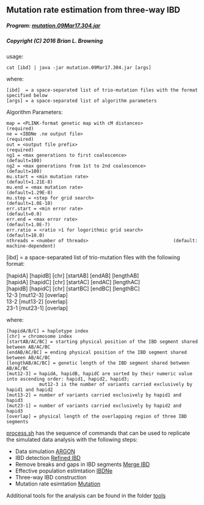 ## Mutation rate estimation from three-way IBD

##### Program: [mutation.09Mar17.304.jar](https://github.com/tianxiaowen/mutation_phased/blob/master/tools/mutation.09Mar17.304.jar)

##### Copyright (C) 2016 Brian L. Browning

usage: 
  
    cat [ibd] | java -jar mutation.09Mar17.304.jar [args]

where:

    [ibd]  = a space-separated list of trio-mutation files with the format specified below
    [args] = a space-separated list of algorithm parameters

Algorithm Parameters:

    map = <PLINK-format genetic map with cM distances> 	   		 (required)
    ne = <IBDNe .ne output file>                       			 (required)
    out = <output file prefix>                        			 (required)
    ng1 = <max generations to first coalescence>        		 	 (default=100)
    ng2 = <max generations from 1st to 2nd coalescence> 			 (default=100)
    mu.start = <min mutation rate>                     			 (default=1.21E-8)
    mu.end = <max mutation rate>                       			 (default=1.29E-8)
    mu.step = <step for grid search>                  			 (default=1.0E-10)
    err.start = <min error rate>                        			 (default=0.0)
    err.end = <max error rate>                          			 (default=1.0E-7)
    err.ratio = <ratio >1 for logorithmic grid search>  			 (default=10.0)
    nthreads = <number of threads>                     			 (default: machine-dependent)



[ibd]  = a space-separated list of trio-mutation files with the following format:

[hapidA] [hapidB] [chr] [startAB] [endAB] [lengthAB]<br/>
[hapidA] [hapidC] [chr] [startAC] [endAC] [lengthAC]<br/>
[hapidB] [hapidC] [chr] [startBC] [endBC] [lengthBC]<br/>
12-3 	[mut12-3]	[overlap]<br/>
13-2	[mut13-2]	[overlap]<br/>
23-1	[mut23-1]	[overlap]<br/>
  
  where:
  
    [hapidA/B/C] = haplotype index 
    [chr] = chromosome index 
    [startAB/AC/BC] = starting physical position of the IBD segment shared between AB/AC/BC
    [endAB/AC/BC] = ending physical position of the IBD segment shared between AB/AC/BC
    [lengthAB/AC/BC] = genetic length of the IBD segment shared between AB/AC/BC
    [mut12-3] = hapidA, hapidB, hapidC are sorted by their numeric value into ascending order: hapid1, hapid2, hapid3;
                mut12-3 is the number of variants carried exclusively by hapid1 and hapid2 
    [mut13-2] = number of variants carried exclusively by hapid1 and hapid3
    [mut23-1] = number of variants carried exclusively by hapid2 and hapid3 
    [overlap] = physical length of the overlapping region of three IBD segments

[process.sh](https://github.com/tianxiaowen/mutation_phased/blob/master/process.sh) has the sequence of commands that can be used to replicate the simulated data analysis with the following steps:

* Data simulation [ARGON](https://github.com/pierpal/ARGON)
* IBD detection [Refined IBD](http://faculty.washington.edu/browning/refined-ibd.html)
* Remove breaks and gaps in IBD segments [Merge IBD](http://faculty.washington.edu/browning/refined-ibd.html#gaps)
* Effective population estimtation [IBDNe](http://faculty.washington.edu/browning/ibdne.html)
* Three-way IBD construction
* Mutation rate esimtation [Mutation](https://github.com/tianxiaowen/mutation_phased/blob/master/tools/mutation.09Mar17.304.jar)

Additional tools for the analysis can be found in the folder [tools](https://github.com/tianxiaowen/mutation_phased/tree/master/tools)
